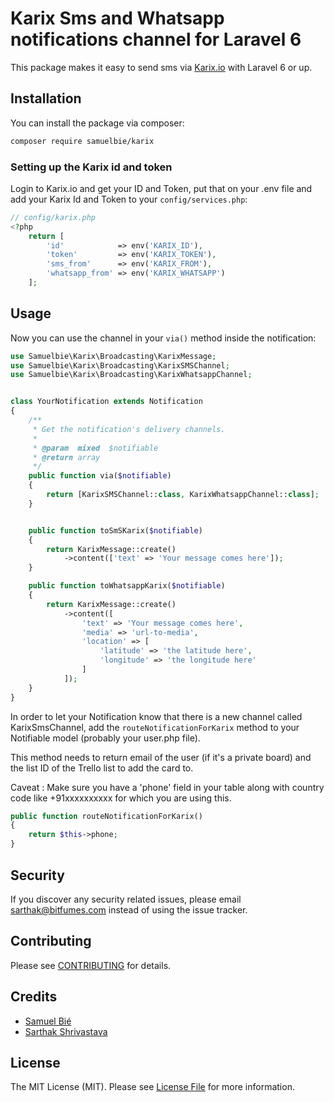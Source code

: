 # Karix Sms and Whatsapp notifications channel for Laravel 6

This package makes it easy to send sms via [Karix.io](https://karix.io) with Laravel 6 or up.

## Installation

You can install the package via composer:

``` bash
composer require samuelbie/karix
```

### Setting up the Karix id and token

Login to Karix.io and get your ID and Token, put that on your .env file and
add your Karix Id and Token to your `config/services.php`:

```php
// config/karix.php
<?php
    return [
        'id'            => env('KARIX_ID'),
        'token'         => env('KARIX_TOKEN'),
        'sms_from'      => env('KARIX_FROM'),
        'whatsapp_from' => env('KARIX_WHATSAPP')
    ];
```

## Usage

Now you can use the channel in your `via()` method inside the notification:

``` php
use Samuelbie\Karix\Broadcasting\KarixMessage;
use Samuelbie\Karix\Broadcasting\KarixSMSChannel;
use Samuelbie\Karix\Broadcasting\KarixWhatsappChannel;


class YourNotification extends Notification
{
    /**
     * Get the notification's delivery channels.
     *
     * @param  mixed  $notifiable
     * @return array
     */
    public function via($notifiable)
    {
        return [KarixSMSChannel::class, KarixWhatsappChannel::class];
    }


    public function toSmSKarix($notifiable)
    {
        return KarixMessage::create()
            ->content(['text' => 'Your message comes here']);
    }

    public function toWhatsappKarix($notifiable)
    {
        return KarixMessage::create()
            ->content([
                'text' => 'Your message comes here',
                'media' => 'url-to-media',
                'location' => [
                    'latitude' => 'the latitude here',
                    'longitude' => 'the longitude here'
                ]
            ]);
    }
}
```


In order to let your Notification know that there is a new channel called KarixSmsChannel, add the `routeNotificationForKarix` method to your Notifiable model (probably your user.php file).

This method needs to return email of the user (if it's a private board) and the list ID of the Trello list to add the card to.

Caveat : Make sure you have a 'phone' field in your table along with country code like +91xxxxxxxxxx for which you are using this.

```php
public function routeNotificationForKarix()
{
    return $this->phone;
}
```


## Security

If you discover any security related issues, please email sarthak@bitfumes.com instead of using the issue tracker.

## Contributing

Please see [CONTRIBUTING](CONTRIBUTING.md) for details.

## Credits

- [Samuel Bié](https://github.com/samuel-bie)
- [Sarthak Shrivastava](https://github.com/s-sarthak)

## License

The MIT License (MIT). Please see [License File](LICENSE.md) for more information.
